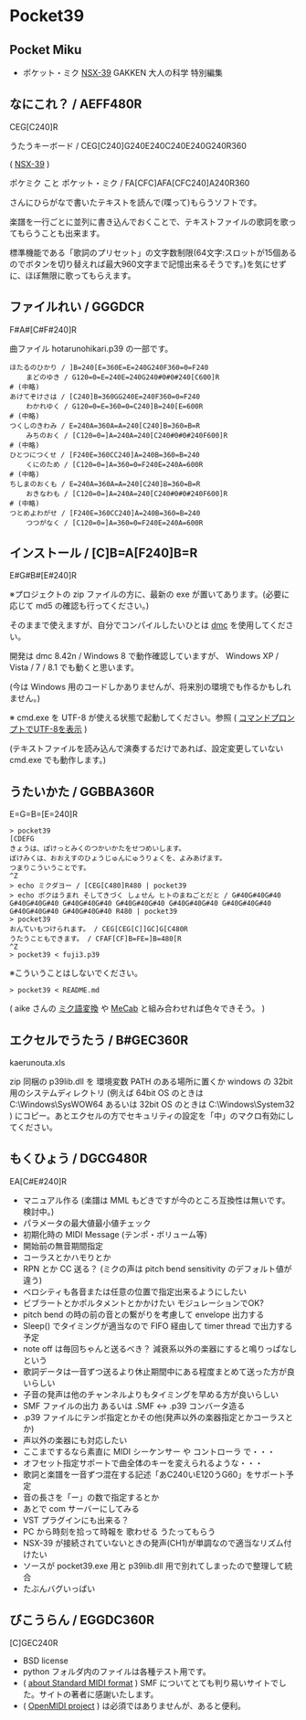 Pocket39
========

Pocket Miku
-----------

* ポケット・ミク [NSX-39](http://otonanokagaku.net/nsx39/) GAKKEN 大人の科学 特別編集

なにこれ？ / AEFF480R
---------------------

CEG[C240]R

うたうキーボード / CEG[C240]G240E240C240E240G240R360

( [NSX-39](http://otonanokagaku.net/nsx39/) )

ポケミク こと ポケット・ミク / FA[CFC]AFA[CFC240]A240R360

さんにひらがなで書いたテキストを読んで(喋って)もらうソフトです。

楽譜を一行ごとに並列に書き込んでおくことで、テキストファイルの歌詞を歌ってもらうことも出来ます。

標準機能である「歌詞のプリセット」の文字数制限(64文字:スロットが15個あるのでボタンを切り替えれば最大960文字まで記憶出来るそうです。)を気にせずに、ほぼ無限に歌ってもらえます。

ファイルれい / GGGDCR
---------------------

F#A#[C#F#240]R

曲ファイル hotarunohikari.p39 の一部です。

    ほたるのひかり / ]B=240[E=360E=E=240G240F360=0=F240
        まどのゆき / G120=0=E=240E=240G240#0#0#240[C600]R
    # (中略)
    あけてぞけさは / [C240]B=360GG240E=240F360=0=F240
        わかれゆく / G120=0=E=360=0=C240]B=240[E=600R
    # (中略)
    つくしのきわみ / E=240A=360A=A=240[C240]B=360=B=R
        みちのおく / [C120=0=]A=240A=240[C240#0#0#240F600]R
    # (中略)
    ひとつにつくせ / [F240E=360CC240]A=240B=360=B=240
        くにのため / [C120=0=]A=360=0=F240E=240A=600R
    # (中略)
    ちしまのおくも / E=240A=360A=A=240[C240]B=360=B=R
        おきなわも / [C120=0=]A=240A=240[C240#0#0#240F600]R
    # (中略)
    つとめよわがせ / [F240E=360CC240]A=240B=360=B=240
        つつがなく / [C120=0=]A=360=0=F240E=240A=600R

インストール / [C]B=A[F240]B=R
------------------------------

E#G#B#[E#240]R

※プロジェクトの zip ファイルの方に、最新の exe が置いてあります。(必要に応じて md5 の確認も行ってください。)

そのままで使えますが、自分でコンパイルしたいひとは [dmc](http://www.digitalmars.com/d/download.html) を使用してください。

開発は dmc 8.42n / Windows 8 で動作確認していますが、 Windows XP / Vista / 7 / 8.1 でも動くと思います。

(今は Windows 用のコードしかありませんが、将来別の環境でも作るかもしれません。)

※ cmd.exe を UTF-8 が使える状態で起動してください。参照 ( [コマンドプロンプトでUTF-8を表示](http://nazochu.blogspot.jp/2011/08/blog-post_26.html) )

(テキストファイルを読み込んで演奏するだけであれば、設定変更していない cmd.exe でも動作します。)

うたいかた / GGBBA360R
----------------------

E=G=B=[E=240]R

    > pocket39
    [CDEFG
    きょうは、ぽけっとみくのつかいかたをせつめいします。
    ぽけみくは、おおえすのひょうじゅんにゅうりょくを、よみあげます。
    つまりこういうことです。
    ^Z
    > echo ミクダヨー / [CEG[C480]R480 | pocket39
    > echo ボクはうまれ そしてきづく しょせん ヒトのまねごとだと / G#40G#40G#40 G#40G#40G#40 G#40G#40G#40 G#40G#40G#40 G#40G#40G#40 G#40G#40G#40 G#40G#40G#40 G#40G#40G#40 R480 | pocket39
    > pocket39
    おんていもつけられます。 / CEG[CEG[C]]GC]G[C480R
    うたうこともできます。 / CFAF[CF]B=FE=]B=480[R
    ^Z
    > pocket39 < fuji3.p39

※こういうことはしないでください。

    > pocket39 < README.md

( aike さんの [ミク語変換](http://aikelab.net/mikugo/)
や [MeCab](http://mecab.googlecode.com/svn/trunk/mecab/doc/index.html)
と組み合わせれば色々できそう。 )

エクセルでうたう / B#GEC360R
----------------------------

kaerunouta.xls

zip 同梱の p39lib.dll を 環境変数 PATH のある場所に置くか windows の 32bit 用のシステムディレクトリ (例えば 64bit OS のときは C:\Windows\SysWOW64 あるいは 32bit OS のときは C:\Windows\System32 ) にコピー。あとエクセルの方でセキュリティの設定を「中」のマクロ有効にしてください。

もくひょう / DGCG480R
---------------------

EA[C#E#240]R

- マニュアル作る (楽譜は MML もどきですが今のところ互換性は無いです。検討中。)
- パラメータの最大値最小値チェック
- 初期化時の MIDI Message (テンポ・ボリューム等)
- 開始前の無音期間指定
- コーラスとかハモりとか
- RPN とか CC 送る？ (ミクの声は pitch bend sensitivity のデフォルト値が違う)
- ベロシティも各音または任意の位置で指定出来るようにしたい
- ビブラートとかポルタメントとかかけたい モジュレーションでOK?
- pitch bend の時の前の音との繋がりを考慮して envelope 出力する
- Sleep() でタイミングが適当なので FIFO 経由して timer thread で出力する予定
- note off は毎回ちゃんと送るべき？ 減衰系以外の楽器にすると鳴りっぱなしという
- 歌詞データは一音ずつ送るより休止期間中にある程度まとめて送った方が良いらしい
- 子音の発声は他のチャンネルよりもタイミングを早める方が良いらしい
- SMF ファイルの出力 あるいは .SMF <-> .p39 コンバータ造る
- .p39 ファイルにテンポ指定とかその他(発声以外の楽器指定とかコーラスとか)
- 声以外の楽器にも対応したい
- ここまでするなら素直に MIDI シーケンサー や コントローラ で・・・
- オフセット指定サポートで曲全体のキーを変えられるような・・・
- 歌詞と楽譜を一音ずつ混在する記述「あC240いE120うG60」をサポート予定
- 音の長さを「ー」の数で指定するとか
- あとで com サーバーにしてみる
- VST プラグインにも出来る？
- PC から時刻を拾って時報を 歌わせる うたってもらう
- NSX-39 が接続されていないときの発声(CH1)が単調なので適当なリズム付けたい
- ソースが pocket39.exe 用と p39lib.dll 用で別れてしまったので整理して統合
- たぶんバグいっぱい

びこうらん / EGGDC360R
----------------------

[C]GEC240R

- BSD license
- python フォルダ内のファイルは各種テスト用です。
- ( [about Standard MIDI format](http://www2s.biglobe.ne.jp/~yyagi/material/smfspec.html) ) SMF についてとても判り易いサイトでした。サイトの著者に感謝いたします。
- ( [OpenMIDI project](http://openmidiproject.sourceforge.jp/) ) は必須ではありませんが、あると便利。
